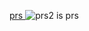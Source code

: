 [ prs ](https://www.rocketmusic.net/images/5321.jpg)
![ prs2 ][id] is prs

[id]: https://www.rocketmusic.net/images/5321.jpg "ThisisTitle"